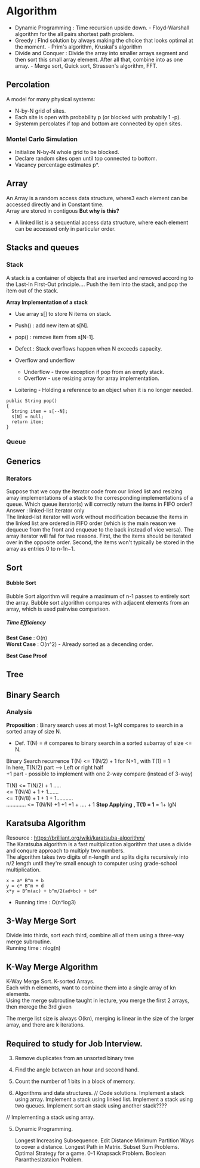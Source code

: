 




# Algorithm
* Dynamic Programming :  Time recursion upside down. - Floyd-Warshall algorithm for the all pairs shortest path problem.
* Greedy : FInd solution by always making the choice that looks optimal at the moment. - Prim's algorithm, Kruskal's algorithm
* Divide and Conquer : Divide the array into smaller arrays segment and then sort this small array element. After all that, combine into as one array. - Merge sort, Quick sort, Strassen's algorithm, FFT.



## Percolation
A model for many physical systems:
* N-by-N grid of sites.
* Each site is open with probability p (or blocked with probabily 1 -p).
* Systemm percolates if top and bottom are connected by open sites.      

### Montel Carlo Simulation
* Initialize N-by-N whole grid to be blocked.
* Declare random sites open until top connected to bottom.
* Vacancy percentage estimates p*. 


## Array 
An Array  is a random access data structure, where3 each element can be accessed directly and in Constant time.      
Array are stored in contigous 
**But why is this?**           

* A linked list is a sequential access data structure, where each element can be accessed
only in particular order. 


## Stacks and queues
### Stack 
A stack is a container of objects that are inserted and removed according to the
Last-In First-Out principle....
Push the item into the stack, and pop the item out of the stack.

**Array Implementation of a stack**
* Use array s[] to store N items on stack.
* Push() : add new item at s[N].
* pop() : remove item from s[N-1].
* Defect : Stack overflows happen when N exceeds capacity.

* Overflow and underflow
  - Underflow - throw exception if pop from an empty stack.
  - Overflow - use resizing array for array implementation.
* Loitering - Holding a reference to an object when it is no longer needed.
```
public String pop()
{
  String item = s[--N];
  s[N] = null;
  return item;
}
```
### Queue 



## Generics 


### Iterators
Suppose that we copy the iterator code from our linked list and resizing array implementations of a stack to the corresponding implementations of a queue.
Which queue iterator(s) will correctly return the items in FIFO order?       
Answer : linked-list iterator only            
The linked-list iterator will work without modification because the items in the linked list are ordered in FIFO order (which is the main reason we dequeue from the front and enqueue to the back instead of vice versa).
The array iterator will fail for two reasons. First, the the items should be iterated over in the opposite order. Second, the items won't typically be stored in the array as entries 0 to n-1n−1.


## Sort

#### Bubble Sort

Bubble Sort algorithm will require a maximum of n-1 passes to entirely sort the array. 
Bubble sort algorithm compares with adjacent elements from an array, which is used pairwise comparison. 
##### Time Efficiency
**Best Case** : O(n)          
**Worst Case** : O(n^2) - Already sorted as a decending order. 


**Best Case Proof**




## Tree



## Binary Search 

### Analysis
**Proposition** : Binary search uses at most 1+lgN compares to search in a sorted array of size N.     
* Def. T(N) = # compares to binary search in a sorted subarray of size <= N.

Binary Search recurrence  T(N) <= T(N/2) + 1 for N>1 , with T(1) = 1    
In here, T(N/2) part --> Left or right half        
+1 part - possible to implement with one 2-way compare (instead of 3-way)      

T(N) <= T(N/2) + 1    .....     
     <= T(N/4) + 1 + 1.......           
     <= T(N/8) + 1 + 1 + 1...........               
     .............
     <= T(N/N) +1 +1 +1 + .... + 1        **Stop Applying , T(1) = 1**
     = 1+ lgN





## Karatsuba Algorithm
Resource :  https://brilliant.org/wiki/karatsuba-algorithm/        
The Karatsuba algorithm is a fast multiplication algorithm that uses a divide and conqure approach
to multiply two numbers.    
The algorithm takes two digits of n-length and splits digits recursively into n/2 length
until they're small enough to computer using grade-school multiplication.
```
x = a* B^m + b
y = c* B^m + d
x*y = B^m(ac) + b^m/2(ad+bc) + bd*
```



* Running time : O(n^log3)


## 3-Way Merge Sort 
Divide into thirds, sort each third, combine all of them using a three-way merge subroutine.        
Running time : nlog(n)            


## K-Way Merge Algorithm          
K-Way Merge Sort. K-sorted Arrays.           
Each with n elements, want to combine them into a single array of kn elements.        
Using the merge subroutine taught in lecture, you merge the first 2 arrays, then merege the 3rd given

            
The merge list size is always O(kn), merging is linear in the size of the larger array, 
and there are k iterations. 





## Required to study for Job Interview.
3. Remove duplicates from an unsorted binary tree

4. Find the angle between an hour and second hand.

3. Count the number of 1 bits in a block of memory.

4. Algorithms and data structures.
// Code solutions.
    Implement a stack using array.
    Implement a stack using linked list.
    Implement a stack using two queues.
    Implement sort an stack using another stack????

// Implementing a stack using array.

5. Dynamic Programming.

    Longest Increasing Subsequence.
    Edit Distance
    Minimum Partition
    Ways to cover a distance.
    Longest Path in Matrix.
    Subset Sum Problems.
    Optimal Strategy for a game.
    0-1 Knapsack Problem.
    Boolean Paranthesizataion Problem.
    